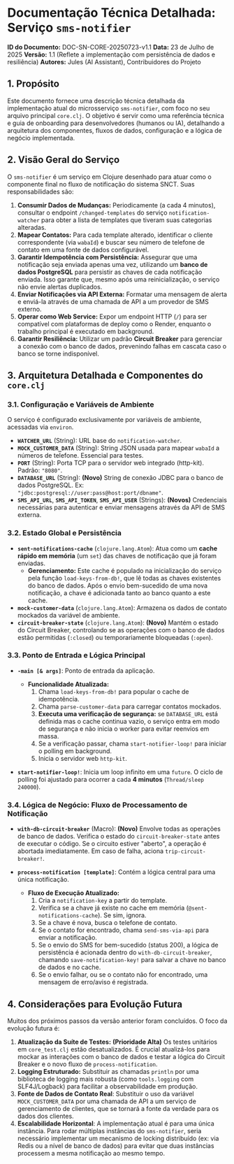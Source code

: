 # Documentação Técnica Detalhada: Serviço `sms-notifier`

**ID do Documento:** DOC-SN-CORE-20250723-v1.1
**Data:** 23 de Julho de 2025
**Versão:** 1.1 (Reflete a implementação com persistência de dados e resiliência)
**Autores:** Jules (AI Assistant), Contribuidores do Projeto

## 1. Propósito

Este documento fornece uma descrição técnica detalhada da implementação atual do microsserviço `sms-notifier`, com foco no seu arquivo principal `core.clj`. O objetivo é servir como uma referência técnica e guia de onboarding para desenvolvedores (humanos ou IA), detalhando a arquitetura dos componentes, fluxos de dados, configuração e a lógica de negócio implementada.

## 2. Visão Geral do Serviço

O `sms-notifier` é um serviço em Clojure desenhado para atuar como o componente final no fluxo de notificação do sistema SNCT. Suas responsabilidades são:

1.  **Consumir Dados de Mudanças:** Periodicamente (a cada 4 minutos), consultar o endpoint `/changed-templates` do serviço `notification-watcher` para obter a lista de templates que tiveram suas categorias alteradas.
2.  **Mapear Contatos:** Para cada template alterado, identificar o cliente correspondente (via `wabaId`) e buscar seu número de telefone de contato em uma fonte de dados configurável.
3.  **Garantir Idempotência com Persistência:** Assegurar que uma notificação seja enviada apenas uma vez, utilizando um **banco de dados PostgreSQL** para persistir as chaves de cada notificação enviada. Isso garante que, mesmo após uma reinicialização, o serviço não envie alertas duplicados.
4.  **Enviar Notificações via API Externa:** Formatar uma mensagem de alerta e enviá-la através de uma chamada de API a um provedor de SMS externo.
5.  **Operar como Web Service:** Expor um endpoint HTTP (`/`) para ser compatível com plataformas de deploy como o Render, enquanto o trabalho principal é executado em background.
6.  **Garantir Resiliência:** Utilizar um padrão **Circuit Breaker** para gerenciar a conexão com o banco de dados, prevenindo falhas em cascata caso o banco se torne indisponível.

## 3. Arquitetura Detalhada e Componentes do `core.clj`

### 3.1. Configuração e Variáveis de Ambiente

O serviço é configurado exclusivamente por variáveis de ambiente, acessadas via `environ`.

* **`WATCHER_URL`** (String): URL base do `notification-watcher`.
* **`MOCK_CUSTOMER_DATA`** (String): String JSON usada para mapear `wabaId` a números de telefone. Essencial para testes.
* **`PORT`** (String): Porta TCP para o servidor web integrado (http-kit). Padrão: `"8080"`.
* **`DATABASE_URL`** (String): **(Novo)** String de conexão JDBC para o banco de dados PostgreSQL. Ex: `"jdbc:postgresql://user:pass@host:port/dbname"`.
* **`SMS_API_URL`**, **`SMS_API_TOKEN`**, **`SMS_API_USER`** (Strings): **(Novos)** Credenciais necessárias para autenticar e enviar mensagens através da API de SMS externa.

### 3.2. Estado Global e Persistência

* **`sent-notifications-cache`** (`clojure.lang.Atom`): Atua como um **cache rápido em memória** (um `set`) das chaves de notificação que já foram enviadas.
    * **Gerenciamento:** Este cache é populado na inicialização do serviço pela função `load-keys-from-db!`, que lê todas as chaves existentes do banco de dados. Após o envio bem-sucedido de uma nova notificação, a chave é adicionada tanto ao banco quanto a este cache.
* **`mock-customer-data`** (`clojure.lang.Atom`): Armazena os dados de contato mockados da variável de ambiente.
* **`circuit-breaker-state`** (`clojure.lang.Atom`): **(Novo)** Mantém o estado do Circuit Breaker, controlando se as operações com o banco de dados estão permitidas (`:closed`) ou temporariamente bloqueadas (`:open`).

### 3.3. Ponto de Entrada e Lógica Principal

* **`-main [& args]`**: Ponto de entrada da aplicação.
    * **Funcionalidade Atualizada:**
        1.  Chama `load-keys-from-db!` para popular o cache de idempotência.
        2.  Chama `parse-customer-data` para carregar contatos mockados.
        3.  **Executa uma verificação de segurança:** se `DATABASE_URL` está definida mas o cache continua vazio, o serviço entra em modo de segurança e não inicia o worker para evitar reenvios em massa.
        4.  Se a verificação passar, chama `start-notifier-loop!` para iniciar o polling em background.
        5.  Inicia o servidor web `http-kit`.

* **`start-notifier-loop!`**: Inicia um loop infinito em uma `future`. O ciclo de polling foi ajustado para ocorrer a cada **4 minutos** (`Thread/sleep 240000`).

### 3.4. Lógica de Negócio: Fluxo de Processamento de Notificação

* **`with-db-circuit-breaker`** (Macro): **(Novo)** Envolve todas as operações de banco de dados. Verifica o estado do `circuit-breaker-state` antes de executar o código. Se o circuito estiver "aberto", a operação é abortada imediatamente. Em caso de falha, aciona `trip-circuit-breaker!`.

* **`process-notification [template]`**: Contém a lógica central para uma única notificação.
    * **Fluxo de Execução Atualizado:**
        1.  Cria a `notification-key` a partir do template.
        2.  Verifica se a chave já existe no cache em memória (`@sent-notifications-cache`). Se sim, ignora.
        3.  Se a chave é nova, busca o telefone de contato.
        4.  Se o contato for encontrado, chama `send-sms-via-api` para enviar a notificação.
        5.  Se o envio do SMS for bem-sucedido (status 200), a lógica de persistência é acionada dentro do `with-db-circuit-breaker`, chamando `save-notification-key!` para salvar a chave no banco de dados e no cache.
        6.  Se o envio falhar, ou se o contato não for encontrado, uma mensagem de erro/aviso é registrada.

## 4. Considerações para Evolução Futura

Muitos dos próximos passos da versão anterior foram concluídos. O foco da evolução futura é:

1.  **Atualização da Suíte de Testes:** **(Prioridade Alta)** Os testes unitários em `core_test.clj` estão desatualizados. É crucial atualizá-los para mockar as interações com o banco de dados e testar a lógica do Circuit Breaker e o novo fluxo de `process-notification`.
2.  **Logging Estruturado:** Substituir as chamadas `println` por uma biblioteca de logging mais robusta (como `tools.logging` com SLF4J/Logback) para facilitar a observabilidade em produção.
3.  **Fonte de Dados de Contato Real**: Substituir o uso da variável `MOCK_CUSTOMER_DATA` por uma chamada de API a um serviço de gerenciamento de clientes, que se tornará a fonte da verdade para os dados dos clientes.
4.  **Escalabilidade Horizontal**: A implementação atual é para uma única instância. Para rodar múltiplas instâncias do `sms-notifier`, seria necessário implementar um mecanismo de locking distribuído (ex: via Redis ou a nível de banco de dados) para evitar que duas instâncias processem a mesma notificação ao mesmo tempo.
